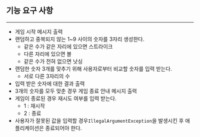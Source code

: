 ## 기능 요구 사항

---

- 게임 시작 메시지 출력
- 랜덤하고 중복되지 않는 1~9 사이의 숫자를 3자리 생성한다.
    - 같은 수가 같은 자리에 있으면 스트라이크
    - 다른 자리에 있으면 볼
    - 같은 수가 전혀 없으면 낫싱
- 랜덤한 숫자 3개를 맞추기 위해 사용자로부터 비교할 숫자를 입력 받는다.
    - 서로 다른 3자리의 수
- 입력 받은 숫자에 대한 결과 출력
- 3개의 숫자를 모두 맞춘 경우 게임 종료 안내 메시지 출력
- 게임이 종료된 경우 재시도 여부를 입력 받는다.
    - 1 : 재시작
    - 2 : 종료
- 사용자가 잘못된 값을 입력할 경우`IllegalArgumentException`을 발생시킨 후 애플리케이션은 종료되어야 한다.
